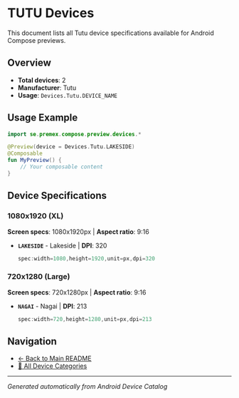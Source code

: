 # TUTU Devices

This document lists all Tutu device specifications available for Android Compose previews.

## Overview

- **Total devices**: 2
- **Manufacturer**: Tutu
- **Usage**: `Devices.Tutu.DEVICE_NAME`

## Usage Example

```kotlin
import se.premex.compose.preview.devices.*

@Preview(device = Devices.Tutu.LAKESIDE)
@Composable
fun MyPreview() {
    // Your composable content
}
```

## Device Specifications

### 1080x1920 (XL)

**Screen specs**: 1080x1920px | **Aspect ratio**: 9:16

- **`LAKESIDE`** - Lakeside | **DPI**: 320
  ```kotlin
  spec:width=1080,height=1920,unit=px,dpi=320
  ```

### 720x1280 (Large)

**Screen specs**: 720x1280px | **Aspect ratio**: 9:16

- **`NAGAI`** - Nagai | **DPI**: 213
  ```kotlin
  spec:width=720,height=1280,unit=px,dpi=213
  ```

## Navigation

- [← Back to Main README](../../README.md)
- [📱 All Device Categories](../README.md)

---
*Generated automatically from Android Device Catalog*
